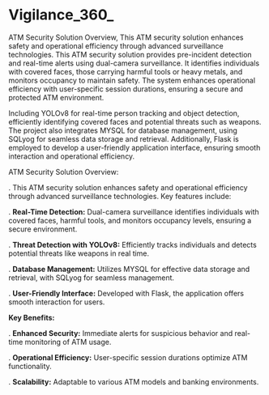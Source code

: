 # Vigilance_360_
ATM Security Solution Overview, This ATM security solution enhances safety and operational efficiency through advanced surveillance technologies.
This ATM security solution provides pre-incident detection and real-time alerts using dual-camera surveillance. It identifies individuals with covered faces, those carrying harmful tools or heavy metals, and monitors occupancy to maintain safety. The system enhances operational efficiency with user-specific session durations, ensuring a secure and protected ATM environment.

Including YOLOv8 for real-time person tracking and object detection, efficiently identifying covered faces and potential threats such as weapons. The project also integrates MYSQL for database management, using SQLyog for seamless data storage and retrieval. Additionally, Flask is employed to develop a user-friendly application interface, ensuring smooth interaction and operational efficiency.

ATM Security Solution Overview:

. This ATM security solution enhances safety and operational efficiency through advanced surveillance technologies. Key features include:

. **Real-Time Detection:** Dual-camera surveillance identifies individuals with covered faces, harmful tools, and monitors occupancy levels, ensuring a secure environment.

. **Threat Detection with YOLOv8:** Efficiently tracks individuals and detects potential threats like weapons in real time.

. **Database Management:** Utilizes MYSQL for effective data storage and retrieval, with SQLyog for seamless management.

. **User-Friendly Interface:** Developed with Flask, the application offers smooth interaction for users.

**Key Benefits:**

. **Enhanced Security:** Immediate alerts for suspicious behavior and real-time monitoring of ATM usage.

. **Operational Efficiency:** User-specific session durations optimize ATM functionality.

. **Scalability:** Adaptable to various ATM models and banking environments.
